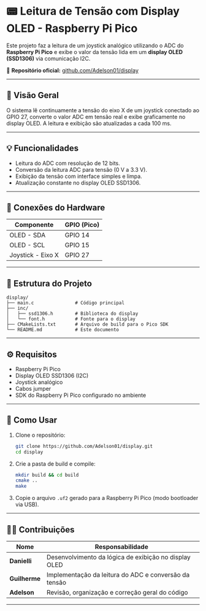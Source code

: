 # 📟 Leitura de Tensão com Display OLED - Raspberry Pi Pico

Este projeto faz a leitura de um joystick analógico utilizando o ADC do **Raspberry Pi Pico** e exibe o valor da tensão lida em um **display OLED (SSD1306)** via comunicação I2C.

🔗 **Repositório oficial:** [github.com/Adelson01/display](https://github.com/Adelson01/display.git)

---

## 📌 Visão Geral

O sistema lê continuamente a tensão do eixo X de um joystick conectado ao GPIO 27, converte o valor ADC em tensão real e exibe graficamente no display OLED. A leitura e exibição são atualizadas a cada 100 ms.

---

## 💡 Funcionalidades

- Leitura do ADC com resolução de 12 bits.
- Conversão da leitura ADC para tensão (0 V a 3.3 V).
- Exibição da tensão com interface simples e limpa.
- Atualização constante no display OLED SSD1306.

---

## 🔌 Conexões do Hardware

| Componente         | GPIO (Pico) |
|--------------------|-------------|
| OLED - SDA         | GPIO 14     |
| OLED - SCL         | GPIO 15     |
| Joystick - Eixo X  | GPIO 27     |

---

## 📂 Estrutura do Projeto

```
display/
├── main.c               # Código principal
├── inc/
│   ├── ssd1306.h        # Biblioteca do display
│   └── font.h           # Fonte para o display
├── CMakeLists.txt       # Arquivo de build para o Pico SDK
└── README.md            # Este documento
```

---

## ⚙️ Requisitos

- Raspberry Pi Pico
- Display OLED SSD1306 (I2C)
- Joystick analógico
- Cabos jumper
- SDK do Raspberry Pi Pico configurado no ambiente

---

## 🚀 Como Usar

1. Clone o repositório:
   ```bash
   git clone https://github.com/Adelson01/display.git
   cd display
   ```

2. Crie a pasta de build e compile:
   ```bash
   mkdir build && cd build
   cmake ..
   make
   ```

3. Copie o arquivo `.uf2` gerado para a Raspberry Pi Pico (modo bootloader via USB).

---

## 👩‍💻 Contribuições

| Nome        | Responsabilidade                                           |
|-------------|------------------------------------------------------------|
| **Danielli**  | Desenvolvimento da lógica de exibição no display OLED       |
| **Guilherme** | Implementação da leitura do ADC e conversão da tensão       |
| **Adelson**   | Revisão, organização e correção geral do código             |

---
